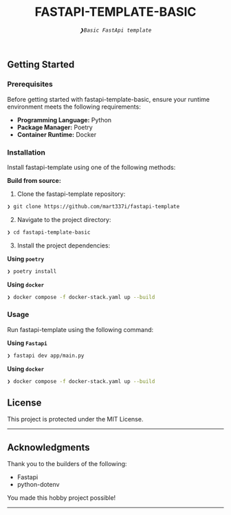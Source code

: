 <p align="center"><h1 align="center">FASTAPI-TEMPLATE-BASIC</h1></p>
<p align="center">
	<em><code>❯Basic FastApi template</code></em>
</p>
<p align="center"><!-- default option, no dependency badges. -->
</p>
<p align="center">
	<!-- default option, no dependency badges. -->
</p>
<br>


##  Getting Started

###  Prerequisites

Before getting started with fastapi-template-basic, ensure your runtime environment meets the following requirements:

- **Programming Language:** Python
- **Package Manager:** Poetry
- **Container Runtime:** Docker


###  Installation

Install fastapi-template using one of the following methods:

**Build from source:**

1. Clone the fastapi-template repository:
```sh
❯ git clone https://github.com/mart337i/fastapi-template
```

2. Navigate to the project directory:
```sh
❯ cd fastapi-template-basic
```

3. Install the project dependencies:


**Using `poetry`** &nbsp; 

```sh
❯ poetry install
```


**Using `docker`** &nbsp; 

```sh
❯ docker compose -f docker-stack.yaml up --build
```




###  Usage
Run fastapi-template using the following command:

**Using `Fastapi`** &nbsp; 

```sh
❯ fastapi dev app/main.py 
```


**Using `docker`** &nbsp; 

```sh
❯ docker compose -f docker-stack.yaml up --build
```

##  License

This project is protected under the MIT License.

---

##  Acknowledgments
Thank you to the builders of the following: 

- Fastapi
- python-dotenv

You made this hobby project possible! 

---
